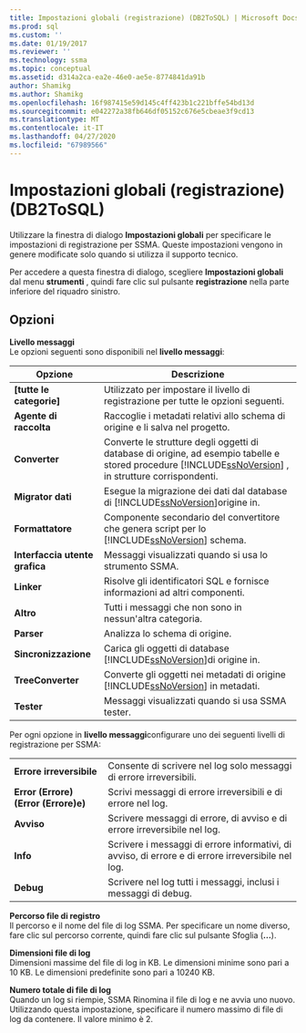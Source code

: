 ```yaml
---
title: Impostazioni globali (registrazione) (DB2ToSQL) | Microsoft Docs
ms.prod: sql
ms.custom: ''
ms.date: 01/19/2017
ms.reviewer: ''
ms.technology: ssma
ms.topic: conceptual
ms.assetid: d314a2ca-ea2e-46e0-ae5e-8774841da91b
author: Shamikg
ms.author: Shamikg
ms.openlocfilehash: 16f987415e59d145c4ff423b1c221bffe54bd13d
ms.sourcegitcommit: e042272a38fb646df05152c676e5cbeae3f9cd13
ms.translationtype: MT
ms.contentlocale: it-IT
ms.lasthandoff: 04/27/2020
ms.locfileid: "67989566"
---
```

# <a name="global-settings-logging-db2tosql"></a>Impostazioni globali (registrazione) (DB2ToSQL)
Utilizzare la finestra di dialogo **Impostazioni globali** per specificare le impostazioni di registrazione per SSMA. Queste impostazioni vengono in genere modificate solo quando si utilizza il supporto tecnico.  
  
Per accedere a questa finestra di dialogo, scegliere **Impostazioni globali** dal menu **strumenti** , quindi fare clic sul pulsante **registrazione** nella parte inferiore del riquadro sinistro.  
  
## <a name="options"></a>Opzioni  
**Livello messaggi**  
Le opzioni seguenti sono disponibili nel **livello messaggi**:  
  
|Opzione|Descrizione|  
|----------|---------------|  
|**[tutte le categorie]**|Utilizzato per impostare il livello di registrazione per tutte le opzioni seguenti.|  
|**Agente di raccolta**|Raccoglie i metadati relativi allo schema di origine e li salva nel progetto.|  
|**Converter**|Converte le strutture degli oggetti di database di origine, ad esempio tabelle e stored procedure [!INCLUDE[ssNoVersion](../../includes/ssnoversion-md.md)] , in strutture corrispondenti.|  
|**Migrator dati**|Esegue la migrazione dei dati dal database di [!INCLUDE[ssNoVersion](../../includes/ssnoversion-md.md)]origine in.|  
|**Formattatore**|Componente secondario del convertitore che genera script per lo [!INCLUDE[ssNoVersion](../../includes/ssnoversion-md.md)] schema.|  
|**Interfaccia utente grafica**|Messaggi visualizzati quando si usa lo strumento SSMA.|  
|**Linker**|Risolve gli identificatori SQL e fornisce informazioni ad altri componenti.|  
|**Altro**|Tutti i messaggi che non sono in nessun'altra categoria.|  
|**Parser**|Analizza lo schema di origine.|  
|**Sincronizzazione**|Carica gli oggetti di database [!INCLUDE[ssNoVersion](../../includes/ssnoversion-md.md)]di origine in.|  
|**TreeConverter**|Converte gli oggetti nei metadati di origine [!INCLUDE[ssNoVersion](../../includes/ssnoversion-md.md)] in metadati.|  
|**Tester**|Messaggi visualizzati quando si usa SSMA tester.|  
  
Per ogni opzione in **livello messaggi**configurare uno dei seguenti livelli di registrazione per SSMA:  
  
|||  
|-|-|  
|**Errore irreversibile**|Consente di scrivere nel log solo messaggi di errore irreversibili.|  
|**Error (Errore) (Error (Errore)e)**|Scrivi messaggi di errore irreversibili e di errore nel log.|  
|**Avviso**|Scrivere messaggi di errore, di avviso e di errore irreversibile nel log.|  
|**Info**|Scrivere i messaggi di errore informativi, di avviso, di errore e di errore irreversibile nel log.|  
|**Debug**|Scrivere nel log tutti i messaggi, inclusi i messaggi di debug.|  
  
**Percorso file di registro**  
Il percorso e il nome del file di log SSMA. Per specificare un nome diverso, fare clic sul percorso corrente, quindi fare clic sul pulsante Sfoglia (**...**).  
  
**Dimensioni file di log**  
Dimensioni massime del file di log in KB. Le dimensioni minime sono pari a 10 KB. Le dimensioni predefinite sono pari a 10240 KB.  
  
**Numero totale di file di log**  
Quando un log si riempie, SSMA Rinomina il file di log e ne avvia uno nuovo. Utilizzando questa impostazione, specificare il numero massimo di file di log da contenere. Il valore minimo è 2.  
  

